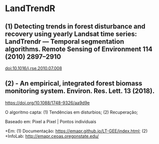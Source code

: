 # LandTrendR 
## (1) Detecting trends in forest disturbance and recovery using yearly Landsat time series: LandTrendr — Temporal segmentation algorithms. Remote Sensing of Environment 114 (2010) 2897–2910 
<doi:10.1016/j.rse.2010.07.008>

## (2)  - An empirical, integrated forest biomass monitoring system. Environ. Res. Lett. 13 (2018).
<https://doi.org/10.1088/1748-9326/aa9d9e>

O algoritmo capta:
(1) Tendências em disturbios;
(2) Recuperação;

Baseado em:
Pixel a Pixel | Pontos individuais

+Em: 
(1) Documentação: <https://emapr.github.io/LT-GEE/index.html>;
(2) +InfoLab: <http://emapr.ceoas.oregonstate.edu/>
